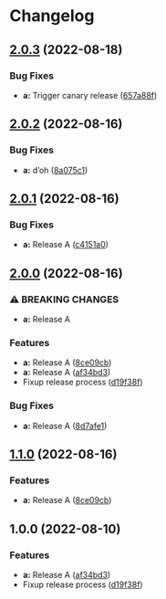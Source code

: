 # Changelog

## [2.0.3](https://github.com/zenbusiness/monorepo-sandbox/compare/monorepo-sandbox-a-v2.0.2...monorepo-sandbox-a-v2.0.3) (2022-08-18)


### Bug Fixes

* **a:** Trigger canary release ([657a88f](https://github.com/zenbusiness/monorepo-sandbox/commit/657a88f572607b880d9e502ee503c56717657218))

## [2.0.2](https://github.com/zenbusiness/monorepo-sandbox/compare/monorepo-sandbox-a-v2.0.1...monorepo-sandbox-a-v2.0.2) (2022-08-16)


### Bug Fixes

* **a:** d’oh ([8a075c1](https://github.com/zenbusiness/monorepo-sandbox/commit/8a075c193d8be9aedd2878f753127fcec639069c))

## [2.0.1](https://github.com/zenbusiness/monorepo-sandbox/compare/monorepo-sandbox-a-v2.0.0...monorepo-sandbox-a-v2.0.1) (2022-08-16)


### Bug Fixes

* **a:** Release A ([c4151a0](https://github.com/zenbusiness/monorepo-sandbox/commit/c4151a0f2ed2c26566046866ddcd9390d191980a))

## [2.0.0](https://github.com/zenbusiness/monorepo-sandbox/compare/monorepo-sandbox-a-v1.1.0...monorepo-sandbox-a-v2.0.0) (2022-08-16)


### ⚠ BREAKING CHANGES

* **a:** Release A

### Features

* **a:** Release A ([8ce09cb](https://github.com/zenbusiness/monorepo-sandbox/commit/8ce09cb14643f794fa908c0ea8a55961e9f29d31))
* **a:** Release A ([af34bd3](https://github.com/zenbusiness/monorepo-sandbox/commit/af34bd3a27e16ec31f7f9cc8cae1bcdfb818025f))
* Fixup release process ([d19f38f](https://github.com/zenbusiness/monorepo-sandbox/commit/d19f38f9cbb8660837b9235a097f892a87c2e96f))


### Bug Fixes

* **a:** Release A ([8d7afe1](https://github.com/zenbusiness/monorepo-sandbox/commit/8d7afe1939e72aa6028d1809d3508bd3485f08c1))

## [1.1.0](https://github.com/zenbusiness/monorepo-sandbox/compare/monorepo-sandbox-a-v1.0.0...monorepo-sandbox-a-v1.1.0) (2022-08-16)


### Features

* **a:** Release A ([8ce09cb](https://github.com/zenbusiness/monorepo-sandbox/commit/8ce09cb14643f794fa908c0ea8a55961e9f29d31))

## 1.0.0 (2022-08-10)


### Features

* **a:** Release A ([af34bd3](https://github.com/zenbusiness/monorepo-sandbox/commit/af34bd3a27e16ec31f7f9cc8cae1bcdfb818025f))
* Fixup release process ([d19f38f](https://github.com/zenbusiness/monorepo-sandbox/commit/d19f38f9cbb8660837b9235a097f892a87c2e96f))
